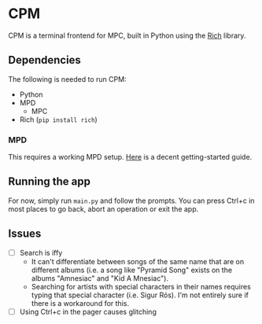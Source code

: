 # CPM
CPM is a terminal frontend for MPC, built in Python using the [Rich](https://github.com/Textualize/rich) library.

## Dependencies
The following is needed to run CPM:
- Python
- MPD
  - MPC
- Rich (`pip install rich`)

### MPD
This requires a working MPD setup. [Here](https://forum.endeavouros.com/t/beginner-s-guide-to-setting-up-and-using-mpd/16831) is a decent getting-started guide.

## Running the app
For now, simply run `main.py` and follow the prompts. You can press Ctrl+c in most places to go back, abort an operation or exit the app.

## Issues
- [ ] Search is iffy
  - It can't differentiate between songs of the same name that are on different albums (i.e. a song like "Pyramid Song" exists on the albums "Amnesiac" and "Kid A Mnesiac").
  - Searching for artists with special characters in their names requires typing that special character (i.e. Sigur Rós). I'm not entirely sure if there is a workaround for this.
- [ ] Using Ctrl+c in the pager causes glitching
